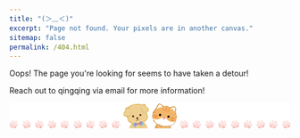 ```yaml
---
title: "(＞﹏＜)"
excerpt: "Page not found. Your pixels are in another canvas."
sitemap: false
permalink: /404.html
---
```


Oops! The page you're looking for seems to have taken a detour! 

Reach out to qingqing via email for more information!

<script type="text/javascript">
  var GOOG_FIXURL_LANG = 'en';
  var GOOG_FIXURL_SITE = '{{ site.url }}'
</script>
<script type="text/javascript"
  src="//linkhelp.clients.google.com/tbproxy/lh/wm/fixurl.js">
</script>

<img src="/images/4042.png">
